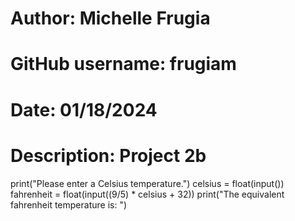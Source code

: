 # Author: Michelle Frugia
# GitHub username: frugiam
# Date: 01/18/2024
# Description: Project 2b
print("Please enter a Celsius temperature.")
celsius = float(input())
fahrenheit = float(input((9/5) * celsius + 32))
print("The equivalent fahrenheit temperature is: ")
